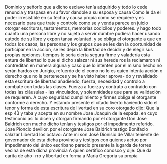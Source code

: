 Dominio y señorío que a dicho esclavo tenía adquirido y
todo lo cede renuncia y traspasa en su favor dandole
a su esposa y causa
Como le da el poder irresistible en su fecha y causa propia como se requiere y es necesario para que trate y controle como se y venda parece en juicio otorgar escrituras, testamentos, memorias codicilos y poderes.
y hago todo cuanto una persona libre y no sujeta a servir
dumbre pudiera hacer usando eutodo de su libre y expon
tansa voluntad. y se obliga el otorgante a que en todos
los casos, las personas y los grupos que se les dan
la oportunidad de participar en la acción, se les
dejan la libertad de decidir y de elegir sus propias
opciones.
tiempos le seria cierta segura firme y valadería esta
entura de libertad lo que el dicho salazar ni sus herede
ros la reclamaron ni contreditan en manera alguna y caso
que lo intenten por el mismo hecho no serán hardos en
Jurígio, refuerdo de el como no lo es quien intenta acción o derecho que no la perteneces y se ha visto haber aprova- do y reválidado esta escritura de libertad añadiendo, fuerza, necesidad y controlo a combate con todas las clases.
Fuerza a fuerza y contrato a contraído con todas las cláusulas - las vinculados, y solemnidades que para su validación se requieren. A cuyo seguridad cumplimiento y firmes obliga el otorgante conforme a derecho. Y estando presente el
citado liverto haviendo sido el tenor y forma de esta escritura de livertad en su coro otorgado dijo: Que la esp 43 y taba y acepta en su nombre Jose Joaquín de la espada.
en cuyo testimonio así lo dicen y otorgan firmando por el otorgante Don Jose Baldrich con mucho dicho tenían y testigos por el impedimento referido.
Jose Pioncio devillor.
por el otorgante
Jose Baldrich
testigo Bonifacio salazar
Libertad
los octavo: Ante mi son José Dionisio de Villar teniente de
governador de esta dicha provincia y testigos con quienes
actuo por impedimento del único escribano parecio presente
la lugarda de torres vecina de esta dicha provincia
A quien certifico conosco y dije: Que da carita de aho- rro y libertad en forma a Maria Gregoria su propia